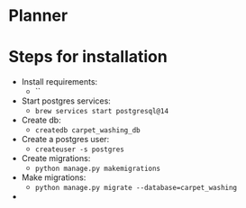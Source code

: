# Planner

# Steps for installation
- Install requirements:
  - ``
- Start postgres services:
  - `brew services start postgresql@14`
- Create db:
  - `createdb carpet_washing_db`
- Create a postgres user:
  - `createuser -s postgres`
- Create migrations:
  - `python manage.py makemigrations`
- Make migrations:
  - `python manage.py migrate --database=carpet_washing`
- 